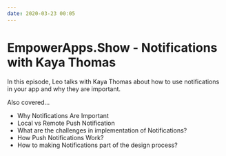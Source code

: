 ```yaml
---
date: 2020-03-23 00:05
---
```

# EmpowerApps.Show - Notifications with Kaya Thomas


In this episode, Leo talks with Kaya Thomas about how to use notifications in your app and why they are important.



Also covered...


-   Why Notifications Are Important
-   Local vs Remote Push Notification
-   What are the challenges in implementation of Notifications?
-   How Push Notifications Work?
-   How to making Notifications part of the design process?